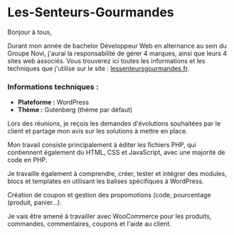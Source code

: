 # Les-Senteurs-Gourmandes

Bonjour à tous,

Durant mon année de bachelor Développeur Web en alternance au sein du Groupe Novi, j'aurai la responsabilité de gérer 4 marques, ainsi que leurs 4 sites web associés.
Vous trouverez ici toutes les informations et les techniques que j'utilise sur le site : [lessenteursgourmandes.fr](https://lessenteursgourmandes.fr).

### Informations techniques : 
- **Plateforme :** WordPress
- **Thème :** Gutenberg (thème par défaut)

Lors des réunions, je reçois les demandes d'évolutions souhaitées par le client et partage mon avis sur les solutions à mettre en place. 

Mon travail consiste principalement à éditer les fichiers PHP, qui contiennent également du HTML, CSS et JavaScript, avec une majorité de code en PHP.

Je travaille également à comprendre, créer, tester et intégrer des modules, blocs et templates en utilisant les balises spécifiques à WordPress.

Création de coupon et gestion des propomotions (code, pourcentage (produit, panier...).

Je vais être amené à travailler avec WooCommerce pour les produits, commandes, commentaires, coupons et l'aide au client.
